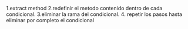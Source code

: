 1.extract method
2.redefinir el metodo contenido dentro de cada condicional.
3.eliminar la rama del condicional.
4. repetir los pasos hasta eliminar por completo el condicional